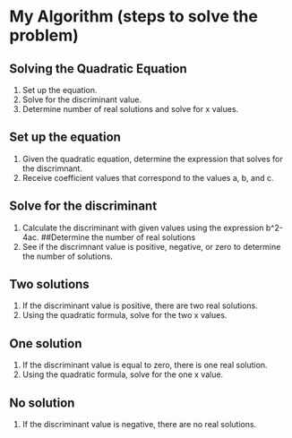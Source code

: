 # My Algorithm (steps to solve the problem)
## Solving the Quadratic Equation
1. Set up the equation.
2. Solve for the discriminant value.
3. Determine number of real solutions and solve for x values.
## Set up the equation
1. Given the quadratic equation, determine the expression that solves for the discrimnant.
2. Receive coefficient values that correspond to the values a, b, and c.
## Solve for the discriminant
1. Calculate the discriminant with given values using the expression b^2-4ac.
##Determine the number of real solutions
1. See if the discrimnant value is positive, negative, or zero to determine the number of solutions.
## Two solutions
1. If the discriminant value is positive, there are two real solutions.
2. Using the quadratic formula, solve for the two x values.
## One solution
1. If the discriminant value is equal to zero, there is one real solution.
2. Using the quadratic formula, solve for the one x value.
## No solution
1. If the discriminant value is negative, there are no real solutions.